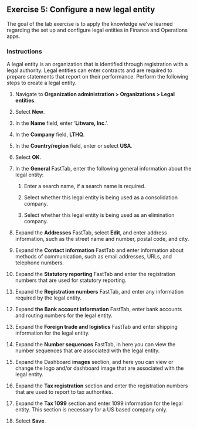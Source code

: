 ## Exercise 5: Configure a new legal entity

The goal of the lab exercise is to apply the knowledge we’ve learned regarding
the set up and configure legal entities in Finance and Operations apps.

### Instructions

A legal entity is an organization that is identified through registration with a
legal authority. Legal entities can enter contracts and are required to prepare
statements that report on their performance. Perform the following steps to
create a legal entity.

1.  Navigate to **Organization administration \> Organizations \> Legal
    entities**.

2.  Select **New**.

3.  In the **Name** field, enter ‘**Litware, Inc**.’.

4.  In the **Company** field, **LTHQ**.

5.  In the **Country/region** field, enter or select **USA**.

6.  Select **OK**.

7.  In the **General** FastTab, enter the following general information about
    the legal entity:

    1.  Enter a search name, if a search name is required.

    2.  Select whether this legal entity is being used as a consolidation
        company.

    3.  Select whether this legal entity is being used as an elimination
        company.

8.  Expand the **Addresses** FastTab, select **Edit**, and enter address
    information, such as the street name and number, postal code, and city.

9.  Expand the **Contact information** FastTab and enter information about
    methods of communication, such as email addresses, URLs, and telephone
    numbers.

10. Expand the **Statutory reporting** FastTab and enter the registration
    numbers that are used for statutory reporting.

11. Expand the **Registration numbers** FastTab, and enter any information
    required by the legal entity.

12. Expand **the Bank account information** FastTab, enter bank accounts and
    routing numbers for the legal entity.

13. Expand the **Foreign trade and logistics** FastTab and enter shipping
    information for the legal entity.

14. Expand the **Number sequences** FastTab, in here you can view the number
    sequences that are associated with the legal entity.

15. Expand the Dashboard i**mages** section, and here you can view or change the
    logo and/or dashboard image that are associated with the legal entity.

16. Expand the **Tax registration** section and enter the registration numbers
    that are used to report to tax authorities.

17. Expand the **Tax 1099** section and enter 1099 information for the legal
    entity. This section is necessary for a US based company only.

18. Select **Save**.
